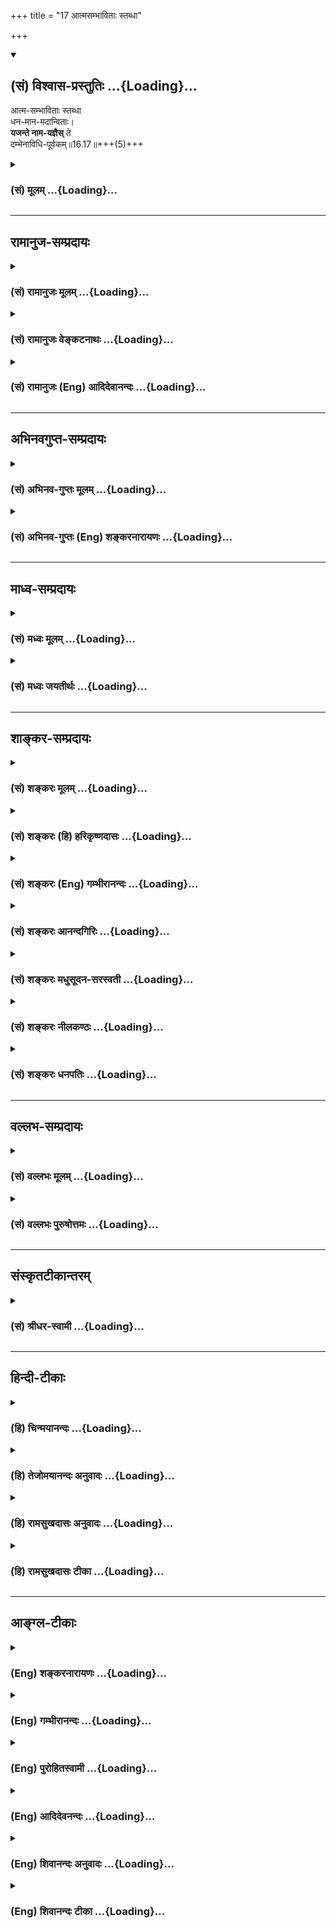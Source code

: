 +++
title = "17 आत्मसम्भाविताः स्तब्धा"

+++
<div class="js_include" newlevelforh1="2" title="(सं) विश्वास-प्रस्तुतिः" unfilled url="/purANam_vaiShNavam/mahAbhAratam/06-bhIShma-parva/03-bhagavad-gItA-parva/saMskRtam/vishvAsa-prastutiH/16_daivAsura-sampad-vib/17_AtmasambhAvitAH_s.md">
<details open><summary><h2>(सं) विश्वास-प्रस्तुतिः ...{Loading}...</h2></summary>

आत्म-सम्भाविताः स्तब्धा  
धन-मान-मदान्विताः।  
**यजन्ते नाम-यज्ञैस्** ते  
दम्भेनाविधि-पूर्वकम्॥16.17॥+++(5)+++
</details>
</div>
<div class="js_include collapsed" newlevelforh1="3" title="(सं) मूलम्" unfilled url="/purANam_vaiShNavam/mahAbhAratam/06-bhIShma-parva/03-bhagavad-gItA-parva/saMskRtam/mUlam/16_daivAsura-sampad-vib/17_AtmasambhAvitAH_s.md">
<details><summary><h3>(सं) मूलम् ...{Loading}...</h3></summary>

आत्मसम्भाविताः स्तब्धा धनमानमदान्विताः।  
यजन्ते नामयज्ञैस्ते दम्भेनाविधिपूर्वकम्।।16.17।।
</details>
</div>


_________________
## रामानुज-सम्प्रदायः
<div class="js_include collapsed" newlevelforh1="3" title="(सं) रामानुजः मूलम्" unfilled url="/purANam_vaiShNavam/mahAbhAratam/06-bhIShma-parva/03-bhagavad-gItA-parva/saMskRtam/rAmAnujaH/mUlam/16_daivAsura-sampad-vib/17_AtmasambhAvitAH_s.md">
<details><summary><h3>(सं) रामानुजः मूलम् ...{Loading}...</h3></summary>

।।16.17।।**आत्मसम्भाविताः** आत्मना एव सम्भाविताः आत्मना एव आत्मानं
सम्भावयन्ति इत्यर्थः। **स्तब्धाः** परिपूर्णं मन्यमाना न
किञ्चित्कुर्वाणाः; कथम् **धनमानमदान्विताः** -- धनेन विद्याभिजनाभिमानेन च
जनितमदान्विताः **नामयज्ञैः** नामप्रयोजनैः यष्टा इति नाममात्रप्रयोजनैः
यज्ञैः **यजन्ते;** तत् अपि **दम्भेन** हेतुना यष्टृत्वख्यापनाय;
**अविधिपूर्वकम्** अयथाचोदनं यजन्ते। ते च ईदृग्भूता यजन्ते इत्याह --

</details>
</div>
<div class="js_include collapsed" newlevelforh1="3" title="(सं) रामानुजः वेङ्कटनाथः" unfilled url="/purANam_vaiShNavam/mahAbhAratam/06-bhIShma-parva/03-bhagavad-gItA-parva/saMskRtam/rAmAnujaH/venkaTanAthaH/16_daivAsura-sampad-vib/17_AtmasambhAvitAH_s.md">
<details><summary><h3>(सं) रामानुजः वेङ्कटनाथः ...{Loading}...</h3></summary>

  
  
।।16.17।। आत्मसम्भाविताः इत्यत्र परसम्भावनाप्रसङ्गरहिततयाअब्भक्षः
इतिवदवधारणगर्भतामाह -- आत्मनैव सम्भाविता इति।
आत्मप्रशंसादिरूपदोषव्यक्त्यर्थमाहआत्मनैवात्मानमिति। परैः सम्भाविता अपि
हि सन्तो लज्जन्ते। स्तब्धताहेतुः -- परिपूर्णं मन्यमाना इति। न
किञ्चित्कुर्वाणा इति तुशब्दार्थः। किञ्चित् गुरुवन्दनादिकमपीत्यर्थः।
धनादिदृष्टसम्पत्तिमदेन अदृष्टवैकल्यतिरस्कार इति वक्तुं
पारलौकिकाप्रवृत्तिहेतुं शङ्कते -- कथमिति। विद्यामदो धनमदस्तृतीयोऽभिजनो
मदः \[म.भा.5।34।44\] इति सन्नियोगशिष्टत्वाद्धनस्यात्रोक्तेश्च
तत्समभिव्याहृतो मदहेतुर्मानो विद्याभिजननिबन्धन इत्याहविद्याभिजनाभिमानेन
चेति। नामसम्बन्धिनो यज्ञा नामयज्ञाः सम्बन्धश्चात्र
धर्मादिप्रयोजनाभिसन्धिव्युदासाय
फलफलिभावेनेत्यभिप्रायेणाऽऽहनामप्रयोजनैरिति। कीर्त्यादिष्वपि
नामशब्दप्रयोगात्तदभिसन्धेश्चदम्भेन इत्यादिना सिद्धेः संज्ञायां
प्रसिद्धिप्रकर्षादपहासार्थत्वौचित्याच्चयष्टेति
नाममात्रप्रयोजनैरित्युक्तम्। अत एवयज्ञसमाख्यामात्रम् न तु वस्तुतोऽसौ
यज्ञः इति व्याख्याऽपि मन्दा प्रदर्शिता अविधिपूर्वकत्वोक्त्यैव
तदर्थसिद्धेश्च। दम्भेन हेतुनेत्यभिसन्धिविषयस्य
हेतुत्वोक्तिः। यष्ट्टत्वख्यापनायेति तु विषयतः प्रयोजनतश्च तद्विवरणम्।
विधिरत्र विधायकं वाक्यम्। तदुक्तप्रकारपरित्यागोऽत्राविधिपूर्वकत्वमित्याह
-- अयथाचोदनमिति।  
  

</details>
</div>
<div class="js_include collapsed" newlevelforh1="3" title="(सं) रामानुजः (Eng) आदिदेवानन्दः" unfilled url="/purANam_vaiShNavam/mahAbhAratam/06-bhIShma-parva/03-bhagavad-gItA-parva/saMskRtam/rAmAnujaH/english/AdidevAnandaH/16_daivAsura-sampad-vib/17_AtmasambhAvitAH_s.md">
<details><summary><h3>(सं) रामानुजः (Eng) आदिदेवानन्दः ...{Loading}...</h3></summary>

16.17 They are held in 'high esteem by themselves'; the meaning is they are full of the sense of self-esteem. They feel self-sufficient, viz.,
regarding themselves as perfect, they do nothing. How; They are
'possessed of the intoxication of wealth and pride,' viz., they are intoxicated by wealth and pride of wealth, learning and descent. They perform sacrifices in name only,' viz., they perform sacrifices for the fame of it, the purpose being gaining fame as the performers of sacrifice. These are performed for ostentation acutated with the motive of becoming famous as the performers of sacrifices and not in accordance with the proper rulesof the Sastras, viz., without regard to any
;ndment. Sri Krsna says that they perform sacrifices in the following manner:

</details>
</div>


_________________
## अभिनवगुप्त-सम्प्रदायः
<div class="js_include collapsed" newlevelforh1="3" title="(सं) अभिनव-गुप्तः मूलम्" unfilled url="/purANam_vaiShNavam/mahAbhAratam/06-bhIShma-parva/03-bhagavad-gItA-parva/saMskRtam/abhinava-guptaH/mUlam/16_daivAsura-sampad-vib/17_AtmasambhAvitAH_s.md">
<details><summary><h3>(सं) अभिनव-गुप्तः मूलम् ...{Loading}...</h3></summary>

।।16.17 -- 16.20।। आत्मसंभाविता इत्यादि गतिमित्यन्तम्। यज्ञैर्यजन्ते नाम;
निष्फलमित्यर्थः। क्रोधेन हि सर्वं नश्यतीत्यर्थः। यद्वा नामयज्ञैः;
संज्ञामात्रेणैव +++(S; omit एव)+++ ये यज्ञाः तैः +++(S; omit तैः)+++। अथवा --
नामार्थं प्रसिद्ध्यर्थं ये यज्ञाः +++(omits ये यज्ञाः)+++ -- येन +++(S omits
येन)+++ यज्ञयाजी अयम् इति व्यपदेशो जायते -- ते दम्भपूर्वका एव; न तु फलन्ति।
क्रोधादिरूषितत्वादेव लोकान् द्विषन्तो मामेव द्विषन्ति। अहं वासुदेवो हि
सर्वावासः। आत्मनि च द्वेषवन्तः आत्मनो ( आत्मने) ह्यहितं निरयपातहेतुम्
आचरन्ति +++(S उपाचरन्ति)+++। तांश्चाहम् आसुरीष्वेव योनिषु क्षिपामि।

</details>
</div>
<div class="js_include collapsed" newlevelforh1="3" title="(सं) अभिनव-गुप्तः (Eng) शङ्करनारायणः" unfilled url="/purANam_vaiShNavam/mahAbhAratam/06-bhIShma-parva/03-bhagavad-gItA-parva/saMskRtam/abhinava-guptaH/english/shankaranArAyaNaH/16_daivAsura-sampad-vib/17_AtmasambhAvitAH_s.md">
<details><summary><h3>(सं) अभिनव-गुप्तः (Eng) शङ्करनारायणः ...{Loading}...</h3></summary>

16.17 See Coment under 16.20

</details>
</div>


_________________
## माध्व-सम्प्रदायः
<div class="js_include collapsed" newlevelforh1="3" title="(सं) मध्वः मूलम्" unfilled url="/purANam_vaiShNavam/mahAbhAratam/06-bhIShma-parva/03-bhagavad-gItA-parva/saMskRtam/madhvaH/mUlam/16_daivAsura-sampad-vib/17_AtmasambhAvitAH_s.md">
<details><summary><h3>(सं) मध्वः मूलम् ...{Loading}...</h3></summary>

।।16.17।। Sri Madhvacharya did not comment on this sloka.

</details>
</div>
<div class="js_include collapsed" newlevelforh1="3" title="(सं) मध्वः जयतीर्थः" unfilled url="/purANam_vaiShNavam/mahAbhAratam/06-bhIShma-parva/03-bhagavad-gItA-parva/saMskRtam/madhvaH/jayatIrthaH/16_daivAsura-sampad-vib/17_AtmasambhAvitAH_s.md">
<details><summary><h3>(सं) मध्वः जयतीर्थः ...{Loading}...</h3></summary>

।।16.17।। Sri Jayatirtha did not comment on this sloka.

</details>
</div>


_________________
## शाङ्कर-सम्प्रदायः
<div class="js_include collapsed" newlevelforh1="3" title="(सं) शङ्करः मूलम्" unfilled url="/purANam_vaiShNavam/mahAbhAratam/06-bhIShma-parva/03-bhagavad-gItA-parva/saMskRtam/shankaraH/mUlam/16_daivAsura-sampad-vib/17_AtmasambhAvitAH_s.md">
<details><summary><h3>(सं) शङ्करः मूलम् ...{Loading}...</h3></summary>

।।16.17।। --,**आत्मसंभाविताः** सर्वगुणविशिष्टतया आत्मनैव संभाविताः
आत्मसंभाविताः; न साधुभिः। **स्तब्धाः** अप्रणतात्मानः।
**धनमानमदान्विताः** धननिमित्तः मानः मदश्च; ताभ्यां धनमानमदाभ्याम्
अन्विताः। **यजन्ते नामयज्ञैः** नाममात्रैः यज्ञैः **ते दम्भेन**
धर्मध्वजितया **अविधिपूर्वकं** विधिविहिताङ्गेतिकर्तव्यतारहितम्।।

</details>
</div>
<div class="js_include collapsed" newlevelforh1="3" title="(सं) शङ्करः (हि) हरिकृष्णदासः" unfilled url="/purANam_vaiShNavam/mahAbhAratam/06-bhIShma-parva/03-bhagavad-gItA-parva/saMskRtam/shankaraH/hindI/harikRShNadAsaH/16_daivAsura-sampad-vib/17_AtmasambhAvitAH_s.md">
<details><summary><h3>(सं) शङ्करः (हि) हरिकृष्णदासः ...{Loading}...</h3></summary>

।।16.17।। और वे अपने आपको सर्वगुणसम्पन्न मानकर; आप ही अपनेको बड़ा
माननेवाले; साधु पुरुषोंद्वारा श्रेष्ठ न माने हुए; स्तब्ध -- विनयरहित;
धनमानमदान्वित -- धनहेतुक मान और मदसे युक्त पुरुष; पाखण्डसे; अर्थात्
धर्मध्वजीपनसे; अविधिपूर्वक -- विहित अंगकी कर्तव्यताके ज्ञानसे रहित केवल
नाममात्रके यज्ञोंद्वारा पूजन किया करते हैं।

</details>
</div>
<div class="js_include collapsed" newlevelforh1="3" title="(सं) शङ्करः (Eng) गम्भीरानन्दः" unfilled url="/purANam_vaiShNavam/mahAbhAratam/06-bhIShma-parva/03-bhagavad-gItA-parva/saMskRtam/shankaraH/english/gambhIrAnandaH/16_daivAsura-sampad-vib/17_AtmasambhAvitAH_s.md">
<details><summary><h3>(सं) शङ्करः (Eng) गम्भीरानन्दः ...{Loading}...</h3></summary>

16.17 Atma-sambhavitah, self-conceited, considering themselves by
themselves to be possessed of good alities-not considered to be so by
holy men; stabdhah, haughty, having minds that are not humble;
dhana-mana-mada-anvitah, filled with (anvita) the pride (mana) and
intoxication (mada) of wealth (dhana); te, they; yajnate, perform
sacrifices; namayajnaih, which are so in name only; dambhena, with
ostentation, with religious hypocricy; avidhi-purvakam, regardless of
the injunctions-without subsidiary rites and proper methods of
performance as enjoined.

</details>
</div>
<div class="js_include collapsed" newlevelforh1="3" title="(सं) शङ्करः आनन्दगिरिः" unfilled url="/purANam_vaiShNavam/mahAbhAratam/06-bhIShma-parva/03-bhagavad-gItA-parva/saMskRtam/shankaraH/AnandagiriH/16_daivAsura-sampad-vib/17_AtmasambhAvitAH_s.md">
<details><summary><h3>(सं) शङ्करः आनन्दगिरिः ...{Loading}...</h3></summary>

।।16.17।। ननु तेषामपि केषांचिद्वैदिके कर्मणि यागदानादौ
प्रवृत्तिप्रतिपत्तेरयुक्तं वैतरण्यादौ पतनमिति चेत्तत्राह -- **आत्मेति।**

</details>
</div>
<div class="js_include collapsed" newlevelforh1="3" title="(सं) शङ्करः मधुसूदन-सरस्वती" unfilled url="/purANam_vaiShNavam/mahAbhAratam/06-bhIShma-parva/03-bhagavad-gItA-parva/saMskRtam/shankaraH/madhusUdana-sarasvatI/16_daivAsura-sampad-vib/17_AtmasambhAvitAH_s.md">
<details><summary><h3>(सं) शङ्करः मधुसूदन-सरस्वती ...{Loading}...</h3></summary>

।।16.17।। ननु तेषामपि केषांचिद्वैदिके कर्मणि यागदानादौ
प्रवृत्तिदर्शनादयुक्तं नरके पतनमिति नेत्याह -- आत्मेति। सर्वगुणविशिष्टा
वयमित्यात्मनैव संभाविताः पूज्यतां प्रापिताः नतु साधुभिः कैश्चित्।
स्तब्धा अनम्राः। यतो धनमानमदान्विताः धननिमित्तो यो मान आत्मनि
पूज्यत्वातिशयाध्यासस्तन्निमित्तश्च यो मदः
परस्मिन्गुर्वादावप्यपूज्यत्वाभिमानस्ताभ्यामन्वितास्ते
नामयज्ञैर्नाममात्रैर्यज्ञैर्न तात्त्विकैर्दीक्षिताः
सोमयाजीत्यादिनाममात्रसंपादकैर्वा यज्ञैरविधिपूर्वकं
विहिताङ्गेतिकर्तव्यतारहितैर्दम्भेन धर्मध्वजितया नतु श्रद्धया,यजन्ते
अतस्तत्फलभाजो न भवन्तीत्यर्थः।

</details>
</div>
<div class="js_include collapsed" newlevelforh1="3" title="(सं) शङ्करः नीलकण्ठः" unfilled url="/purANam_vaiShNavam/mahAbhAratam/06-bhIShma-parva/03-bhagavad-gItA-parva/saMskRtam/shankaraH/nIlakaNThaH/16_daivAsura-sampad-vib/17_AtmasambhAvitAH_s.md">
<details><summary><h3>(सं) शङ्करः नीलकण्ठः ...{Loading}...</h3></summary>

।।16.17।। आत्मनैवात्मानं महान्तं मन्यन्ते ते आत्मसंभाविताः। स्तब्धाः
अप्रणताः। धननिमित्तो मानो गर्वो मद उन्मत्तता ताभ्यामन्विताः
धनमानमदान्विताः। नामयज्ञैर्नाममात्रैर्यज्ञैः। दम्भेन धर्मध्वजितया
अविधिपूर्वकं यथोक्तधनज्ञानस्वयमृत्विक्पत्न्यादिशुद्धिरहितं यजन्ते।

</details>
</div>
<div class="js_include collapsed" newlevelforh1="3" title="(सं) शङ्करः धनपतिः" unfilled url="/purANam_vaiShNavam/mahAbhAratam/06-bhIShma-parva/03-bhagavad-gItA-parva/saMskRtam/shankaraH/dhanapatiH/16_daivAsura-sampad-vib/17_AtmasambhAvitAH_s.md">
<details><summary><h3>(सं) शङ्करः धनपतिः ...{Loading}...</h3></summary>

।।16.17।। ननु तेषामपि केषांचिद्वैदिककर्मणि यागादौ प्रवृत्तिदर्शनात्कथं
सर्वेषां वैतरण्यादौ पतनमिति चेतत्राह। आत्मसंभाविताः सर्वगुणविशिष्ट
वयमित्यात्मनैवात्मनि संभाविताः पूज्यतां गताः नतु साधुभिः। स्तब्धाः
अप्रणतात्मानोऽनम्राः। धनमानमदान्विताः धननिमित्तो मानो मदश्च ताभ्यां
धनमानमदाभ्यां अन्विताः इदं भाष्यमुपलक्षणं धनमानोऽनम्राः। धनमानमदान्विताः
धननिमित्तो मानो मदश्च ताभ्यां धनमामदाभ्यां अन्विताः इदं भाष्यमुपलक्षणं
धनमाननिमित्तो यो मदः तेनान्विता इत्यस्यापि।
नामयज्ञैर्नाममात्रैर्यज्ञैस्ते यजन्ते। यतो दम्भेन
धर्मध्वजितयाऽविधिपूर्वकं विहितोङ्गेति कर्तव्यतापूर्वकं यथा न भवति
तथेत्यर्थः।

</details>
</div>


_________________
## वल्लभ-सम्प्रदायः
<div class="js_include collapsed" newlevelforh1="3" title="(सं) वल्लभः मूलम्" unfilled url="/purANam_vaiShNavam/mahAbhAratam/06-bhIShma-parva/03-bhagavad-gItA-parva/saMskRtam/vallabhaH/mUlam/16_daivAsura-sampad-vib/17_AtmasambhAvitAH_s.md">
<details><summary><h3>(सं) वल्लभः मूलम् ...{Loading}...</h3></summary>

।।16.17।। आत्मसम्भाविता इति। नामयज्ञैर्नाममात्रयज्ञैर्यजन्ति ते दम्भेन
तत्राप्यविधिपूर्वकम्।

</details>
</div>
<div class="js_include collapsed" newlevelforh1="3" title="(सं) वल्लभः पुरुषोत्तमः" unfilled url="/purANam_vaiShNavam/mahAbhAratam/06-bhIShma-parva/03-bhagavad-gItA-parva/saMskRtam/vallabhaH/puruShottamaH/16_daivAsura-sampad-vib/17_AtmasambhAvitAH_s.md">
<details><summary><h3>(सं) वल्लभः पुरुषोत्तमः ...{Loading}...</h3></summary>

  
  
।।16.17।। तत्र संसारविषयात्मके सुखे पतित्वा यत्कुर्वन्ति तेन च
यत्फलमनुभवन्ति तदाह -- आत्मेत्यादिचतुर्भिः। आत्मना स्वेनैव सम्भाविताः
स्वधर्माविष्कारेण लोकेषु उत्तमतां पूज्यतां नीताः; न तु भगवदीयैः अतएव
स्तब्धाः अनम्राः स्थाणुप्रायाः। किञ्च धनेन यो मानो मदश्च ताभ्यामन्विताः
युक्ताः। यद्वा धनमानमदैरन्विताः तादृशाः सन्तः नामयज्ञैः शब्दात्मकैः
प्रतिष्ठार्थमविधिपूर्वकं मदंशादिज्ञानाभावेन मद्भजनराहित्येन ते
पूर्वोक्ता आसुरा यज्ञादिकं कुर्वन्ति।  
  

</details>
</div>


_________________
## संस्कृतटीकान्तरम्
<div class="js_include collapsed" newlevelforh1="3" title="(सं) श्रीधर-स्वामी" unfilled url="/purANam_vaiShNavam/mahAbhAratam/06-bhIShma-parva/03-bhagavad-gItA-parva/saMskRtam/shrIdhara-svAmI/16_daivAsura-sampad-vib/17_AtmasambhAvitAH_s.md">
<details><summary><h3>(सं) श्रीधर-स्वामी ...{Loading}...</h3></summary>

।।16.17।। यक्ष्य इति च यस्तेषां मनोरथ उक्तः स केवलं दम्भाहंकारादिप्रधान
एव नतु सात्त्विक इत्यभिप्रायेणाह **--** **आत्मसंभाविता इति** द्वाभ्याम्।
आत्मनैव संभाविताः पूज्यतां नीताः नतु साधुभिः कैश्चित्। अतएव स्तब्धा
अनम्राः; धनेन यो मानो मदश्च ताभ्यामन्विताः सन्तो नाममात्रेण ये यज्ञास्ते
नामयज्ञाः। यद्वादीक्षितः सोमयाजी इत्येवमादिना नाममात्रप्रसिद्धये ये
यज्ञास्तैर्यजन्ते। कथम्। दम्भेन नतु श्रद्धया। अविधिपूर्वकं च यथा भवति
तथा।

</details>
</div>


_________________
## हिन्दी-टीकाः
<div class="js_include collapsed" newlevelforh1="3" title="(हि) चिन्मयानन्दः" unfilled url="/purANam_vaiShNavam/mahAbhAratam/06-bhIShma-parva/03-bhagavad-gItA-parva/hindI/chinmayAnandaH/16_daivAsura-sampad-vib/17_AtmasambhAvitAH_s.md">
<details><summary><h3>(हि) चिन्मयानन्दः ...{Loading}...</h3></summary>

।।16.17।। यज्ञ शब्द से वेदोक्त कर्मकाण्ड ही समझने की आवश्यकता नहीं है।
परन्तु जैसा कि गीता के ही तीसरे अध्याय में कहा गया था निस्वार्थभाव से
ईश्वर को अर्पण कर किये गये सभी सेवा कर्म यज्ञ ही कहलाते हैं। संक्षेप में
कहा जा सकता है कि कर्म ही पूजा है। जब कभी कोई व्यक्ति समाज सेवा या
राष्ट्र के कार्यक्षेत्र में प्रवेश करता है; तब यह आवश्यक नहीं कि वह सदैव
शुद्ध यज्ञ भावना से ही कर्म करता हो। यद्यपि अनेक राजनीतिक नेता और समाज
सेवक राष्ट्रोद्धार के लिए प्रयत्नशील दिखाई देते हैं; तथापि वस्तुस्थिति
यह है कि राष्ट्र में शान्ति; समृद्धि और सम्पन्नता का अभाव ही है। इसका
क्या कारण हो सकता है इसका कारण स्पष्ट है। जब आसुरी प्रकृति का व्यक्ति
अपने कार्यक्षेत्र में प्रवेश करता है; तब वह अपने सेवाभाव की घोषणा और
प्रदर्शन भी करता है। परन्तु; वास्तव में; निस्वार्थ सेवा कर पाना उसके मूल
स्वभाव के सर्वथा विपरीत होता है। समाज के ऐसे मित्र या सेवक नाममात्र के
लिए सेवादरूप यज्ञ करते हैं। अनजाने ही; उनके कर्म अभिमान से विषाक्त;
कामुकता से रंजित; गर्व से विकृत और इनके मिथ्या दर्शनशास्त्र से प्राय
दूषित होते हैं। इस प्रकार उनके सभी कर्मों का एकमात्र परिणाम दुख ही होता
है। ऐसे नीच लोग प्रतिदिन निम्नतर स्तर को प्राप्त होते जाते हैं

</details>
</div>
<div class="js_include collapsed" newlevelforh1="3" title="(हि) तेजोमयानन्दः अनुवादः" unfilled url="/purANam_vaiShNavam/mahAbhAratam/06-bhIShma-parva/03-bhagavad-gItA-parva/hindI/tejomayAnandaH/anuvAdaH/16_daivAsura-sampad-vib/17_AtmasambhAvitAH_s.md">
<details><summary><h3>(हि) तेजोमयानन्दः अनुवादः ...{Loading}...</h3></summary>

।।16.17।। अपने आप को ही श्रेष्ठ मानने वाले, स्तब्ध (गर्वयुक्त), धन और
मान के मद से युक्त लोग शास्त्रविधि से रहित केवल नाममात्र के यज्ञों
द्वारा दम्भपूर्वक यजन करते हैं।।

</details>
</div>
<div class="js_include collapsed" newlevelforh1="3" title="(हि) रामसुखदासः अनुवादः" unfilled url="/purANam_vaiShNavam/mahAbhAratam/06-bhIShma-parva/03-bhagavad-gItA-parva/hindI/rAmasukhadAsaH/anuvAdaH/16_daivAsura-sampad-vib/17_AtmasambhAvitAH_s.md">
<details><summary><h3>(हि) रामसुखदासः अनुवादः ...{Loading}...</h3></summary>

।।16.17।। अपनेको सबसे अधिक पूज्य माननेवाले, अकड़ रखनेवाले तथा धन और मानके
मदमें चूर रहनेवाले वे मनुष्य दम्भसे अविधिपूर्वक नाममात्रके यज्ञोंसे यजन
करते हैं।

</details>
</div>
<div class="js_include collapsed" newlevelforh1="3" title="(हि) रामसुखदासः टीका" unfilled url="/purANam_vaiShNavam/mahAbhAratam/06-bhIShma-parva/03-bhagavad-gItA-parva/hindI/rAmasukhadAsaH/TIkA/16_daivAsura-sampad-vib/17_AtmasambhAvitAH_s.md">
<details><summary><h3>(हि) रामसुखदासः टीका ...{Loading}...</h3></summary>

।।16.17।।***व्याख्या --***  **आत्मसम्भाविताः --** वे धन; मान; बड़ाई;
आदर आदिकी दृष्टिसे अपने मनसे ही अपनेआपको बड़ा मानते हैं; पूज्य समझते हैं
कि हमारे समान कोई नहीं है अतः हमारा पूजन होना चाहिये; हमारा आदर होना
चाहिये; हमारी प्रशंसा होनी चाहिये। वर्ण; आश्रम; विद्या; बुद्धि; पद;
अधिकार; योग्यता आदिमें हम सब तरहसे श्रेष्ठ हैं अतः सब लोगोंको हमारे
अनुकूल चलना चाहिये।**स्तब्धाः --** वे किसीके सामने नम्र नहीं होते; नमते
नहीं। कोई सन्तमहात्मा या अवतारी भगवान् ही सामने क्यों न आ जायँ; तो भी वे
उनको नमस्कार नहीं करेंगे। वे तो अपनेआपको ही ऊँचा समझते हैं; फिर किसके
सामने नम्रता करें और किसको नमस्कार करें कहीं किसी कारणसे परवश होकर
लोगोंके सामने झुकना भी पड़े; तो अभिमानसहित ही झुकेंगे। इस प्रकार उनमें
बहुत ज्यादा ऐंठअकड़ रहती है।**धनमानमदान्विताः --** वे धन और मानके मदसे
सदा चूर रहते हैं। उनमें धनका; अपने जनोंका; जमीनजायदाद और मकान आदिका मद
(नशा) होता है। इधरउधर पहचान हो जाती है; तो उसका भी उनके मनमें मद होता है
कि हमारी तो बड़ेबड़े मिनिस्टरोंतक पहचान है। हमारे पास ऐसी शक्ति है;
जिससे चाहे जो प्राप्त कर सकते हैं और चाहे जिसका नाश कर सकते हैं। इस
प्रकार धन और मान ही उनका सहारा होता है। इनका ही उन्हें नशा होता है; गरमी
होती है। अतः वे इनको ही श्रेष्ठ मानते हैं।**यजन्ते नामयज्ञैस्ते दम्भेन
--** वे लोग (पन्द्रहवें श्लोकमें आये **यक्ष्ये दास्यामि** पदोंके अनुसार)
दम्भपूर्वक नाममात्रके यज्ञ करते हैं। वे केवल लोगोंको दिखानेके लिये और
अपनी महिमाके लिये ही यज्ञ करते हैं; तथा इस भावसे करते हैं कि दूसरोंपर
असर पड़ जाय और वे हमारे प्रभावसे प्रभावित हो जायँ उनकी आँख खुल जाय कि हम
क्या हैं; उन्हें चेत हो जाय आदि। लोगोंमें हमारा नाम हो जाय; प्रसिद्धि हो
जाय; आदर हो जाय -- इसके लिये वे यज्ञके नामपर अपने नामका खूब प्रचार
करेंगे; अपने नामका छापा (पैम्फलेट) छपवायेंगे। ब्राह्मणोंके लिये भोजन
करेंगे; तो खीरमें कपूर डाल देंगे; जिससे वे अधिक न खा सकें क्योंकि उससे
खर्चा भी अधिक नहीं होगा और नाम भी हो जायगा। ऐसे ही पंक्तिमें भोजनके लिये
दोदो; चारचार; पाँचपाँच सकोरे और पत्तलें एक साथ परोस देंगे; जिससे उन
सकोरे और पत्तलेंको बाहर फेंकनेपर उनका ढेर लग जाय और लोगोंको यह पता चल
जाय कि ये कितने अच्छे व्यक्ति हैं; जिन्होंने इतने ब्राह्मणोंको भोजन
कराया है। इस प्रकार ये आसुरीसम्पदावालोंके भीतर भाव होते हैं और भावोंके
अनुसार ही उनके आचरण होते हैं। आसुरीसम्पत्तिवाले व्यक्ति शास्त्रोक्त यज्ञ;
दान; पूजन आदि कर्म तो करते हैं और उनके लिये पैसे भी खर्च करते हैं; पर
करते हैं शास्त्रविधिकी परवाह न करके और दम्भपूर्वक ही। मन्दिरोंमें जब कोई
मेलामहोत्सव हो और ज्यादा लोगोंके आनेकी उम्मीद हो तथा बड़ेबड़े धनी लोग
आनेवाले हों; तब मन्दिरको अच्छी तरह सजायेंगे; ठाकुरजीको खूब बढ़ियाबढ़िया
गहनेकपड़े पहनायेंगे; जिससे ज्यादा लोग आ जायँ और खूब भेंटचढ़ावा इकट्ठा हो
जाय। इस प्रकार ठाकुरजीका तो नाममात्रका पूजन होता है; पर वास्तवमें पूजन
होता है लोगोंका। ऐसे ही कोई मिनिस्टर या अफसर आनेवाला हो; तो उनको राजी
करनेके लिये ठाकुरजीको खूब सजायेंगे और जब वे मन्दिरमें आयेंगे; तब उनका
खूब आदरसत्कार करेंगे; उनको ठाकुरजीकी माला देंगे; प्रसाद (जो उनके लिये
विशेषरूपसे तैयार रखा रहता है) देंगे; इसलिये कि वे राजी हो जायँगे; तो
हमारे व्यापारमें; घरेलू कामोंमें हमारी सहायता करेंगे; मुकदमे आदिमें
हमारा पक्ष लेंगे; आदि। इन भावोंसे वे ठाकुरजीका जो पूजन करते हैं; वह तो
नाममात्रका पूजन है। वास्तवमें पूजन होता है -- अपने व्यापारका; घरेलू
कामोंका; लड़ाईझगड़ोंका क्योंकि उनका उद्देश्य ही वही
है। गौसेवीसंस्थासंचालक भी गोशालाओंमें प्रायः दूध देनेवाली स्वस्थ गायोंको
ही रखेंगे और उनको अधिक चारा देंगे पर लूलीलँगड़ी; अपाहिज; अन्धी और दूध न
देनेवाली गायोंको नहीं रखेंगे; तथा किसीको रखेंगे भी तो उसको दूध देनेवाली
गायोंकी अपेक्षा बहुत कम चारा देंगे। परन्तु हमारी गोशालामें कितना गोपालन
हो रहा है; इसकी असलियतकी तरफ खयाल न करके केवल लोगोंको दिखानेके लिये उसका
झूठा प्रचार करेंगे। छापा; लेख; विज्ञापन; पुस्तिका आदि छपवाकर बाँटेंगे;
जिससे पैसा तो अधिकसेअधिक आये; पर खर्चा कमसेकम हो। धार्मिक संस्थाओँमें भी
जो संचालक कहलाते हैं; वे प्रायः उन धार्मिक संस्थाओंके पैसोंसे अपने घरका
काम चलायेंगे। अपनेको नफा किस प्रकार हो; हमारी दूकान किस तरह चले; पैसे
कैसे मिलें -- इस प्रकार अपने स्वार्थको लेकर केवल दिखावटीपनसे सारा काम
करेंगे। प्रायः साधनभजन करनेवाले भी दूसरेको आता देखकर आसन लगाकर बैठ
जायँगे; भजनध्यान करने लग जायँगे; माला घुमाने लग जायँगे। परन्तु कोई
देखनेवाला न हो तो बातचीतमें लग जायँगे; ताशचौपड़ खेलेंगे अथवा सो जायँगे।
ऐसा जो साधनभजन होता है; वह केवल इसलिये कि दूसरे मुझे अच्छा मानें; भक्त
मानें और मेरी प्रशंसा करें; मेरा आदरसम्मान करें; मुझे पैसे मिलें;
लोगोंमें मेरा नाम हो जाय; आदि। इस प्रकार यह साधनभजन भगवान्का तो
नाममात्रके लिये होता है; पर वास्तवमें साधनभजन होता है अपने नामका; अपने
शरीरका; पैसोंका। इस प्रकार आसुरी प्रकृतिवालोंके विषयमें कहाँतक कहा जाय  
  
**अविधिपूर्वकम् --** वे आसुर मनुष्य शास्त्रविधिको तो मानते ही नहीं; सदा
शास्त्रनिषिद्ध काम करते हैं। वे यज्ञ; दान आदि तो करेंगे; पर उनको
विधिपूर्वक नहीं करेंगे। दान करेंगे तो सुपात्रको न देकर कुपात्रको देंगे।
कुपात्रोंके साथ ही एकता रखेंगे। इस प्रकार उलटेउलटे काम करेंगे। बुद्धि
सर्वथा विपरीत होनेके कारण उनको उलटी बात भी सुलटी ही दीखती है --
**सर्वार्थान् विपरीतांश्च** (गीता 18। 32)।

</details>
</div>


_________________
## आङ्ग्ल-टीकाः
<div class="js_include collapsed" newlevelforh1="3" title="(Eng) शङ्करनारायणः" unfilled url="/purANam_vaiShNavam/mahAbhAratam/06-bhIShma-parva/03-bhagavad-gItA-parva/english/shankaranArAyaNaH/16_daivAsura-sampad-vib/17_AtmasambhAvitAH_s.md">
<details><summary><h3>(Eng) शङ्करनारायणः ...{Loading}...</h3></summary>

16.17. Self-conceited, stubborn, filled with pride and arrogance of wealth, they pretend to perform sacrifices with hypocricy, not following injunction \[of the Vedas\].

</details>
</div>
<div class="js_include collapsed" newlevelforh1="3" title="(Eng) गम्भीरानन्दः" unfilled url="/purANam_vaiShNavam/mahAbhAratam/06-bhIShma-parva/03-bhagavad-gItA-parva/english/gambhIrAnandaH/16_daivAsura-sampad-vib/17_AtmasambhAvitAH_s.md">
<details><summary><h3>(Eng) गम्भीरानन्दः ...{Loading}...</h3></summary>

16.17 Self-conceited, haughty, filled with pride and intoxication of wealth, they perform sacrifices which are so in name only, with
ostentation and regardless of the injunctions.

</details>
</div>
<div class="js_include collapsed" newlevelforh1="3" title="(Eng) पुरोहितस्वामी" unfilled url="/purANam_vaiShNavam/mahAbhAratam/06-bhIShma-parva/03-bhagavad-gItA-parva/english/purohitasvAmI/16_daivAsura-sampad-vib/17_AtmasambhAvitAH_s.md">
<details><summary><h3>(Eng) पुरोहितस्वामी ...{Loading}...</h3></summary>

16.17 Self-conceited, stubborn, rich, proud and insolent, they make a display of their patronage, disregarding the rules of decency.

</details>
</div>
<div class="js_include collapsed" newlevelforh1="3" title="(Eng) आदिदेवनन्दः" unfilled url="/purANam_vaiShNavam/mahAbhAratam/06-bhIShma-parva/03-bhagavad-gItA-parva/english/AdidevanandaH/16_daivAsura-sampad-vib/17_AtmasambhAvitAH_s.md">
<details><summary><h3>(Eng) आदिदेवनन्दः ...{Loading}...</h3></summary>

16.17 Self-conceited, self-sufficient, possessed of the intoxication of wealth and pride, they perform sacrifices in name only, with ostentation and not according to the injunctions of the Sastras.

</details>
</div>
<div class="js_include collapsed" newlevelforh1="3" title="(Eng) शिवानन्दः अनुवादः" unfilled url="/purANam_vaiShNavam/mahAbhAratam/06-bhIShma-parva/03-bhagavad-gItA-parva/english/shivAnandaH/anuvAdaH/16_daivAsura-sampad-vib/17_AtmasambhAvitAH_s.md">
<details><summary><h3>(Eng) शिवानन्दः अनुवादः ...{Loading}...</h3></summary>

16.17 Self-conceited, stubborn, filled with the pride and intoxication of wealth, they perform sacrifices in name out of ostentation, contrary to scriptural ordinances.

</details>
</div>
<div class="js_include collapsed" newlevelforh1="3" title="(Eng) शिवानन्दः टीका" unfilled url="/purANam_vaiShNavam/mahAbhAratam/06-bhIShma-parva/03-bhagavad-gItA-parva/english/shivAnandaH/TIkA/16_daivAsura-sampad-vib/17_AtmasambhAvitAH_s.md">
<details><summary><h3>(Eng) शिवानन्दः टीका ...{Loading}...</h3></summary>

16.17 आत्मसम्भाविताः selfconceited; स्तब्धाः stubborn; धनमानमदान्विताः
filled with the pride and intoxication of wealth; यजन्ते (they) perform;
नामयज्ञैः sacrifices in name; ते they; दम्भेन out of ostentation;
अविधिपूर्वकम् contrary to scriptural ordinances.Commentary They are puffed up with unbounded pride. They esteem themselves very highly. They are not esteemed or honoured as such by the righteous or pious persons.
They have a very high opinion of their own greatness. They esteem themselves as possessed of all the virtuous attributes. They are not humble. They have no humility or meekness. Their minds are entirely filled with a sense of their own importance. They treat others with contempt. They think that others are inferior to them. They never bend their heads and make prostrations to elders or superiors or spiritual teachers and monks. They stand erect like a pillar or iron post;
intoxicated as they are with the wine of wealth. They pretend to perform Yajnas.They do not care for an altar; a sacrifical bower or a receptacle for the fire; or any of the proper materials to be used in the sacrifices. They do not pay any attention to the prescribed rules. They do sacrifices in order to increase their own fame. They will not hear even the mentioning of the name of God or Brahmana. How can God or a Brahmana attend their sacrifices They perform sacrifices without paying attention to the several parts of them and the obligations enjoined in the scriptural ordinances such as the recitation of the Mantras; worship of the gods; giving of the fees; etc. They will not do the sacrifices with reverence and faith. They want that all the people should say that they are Somayajis (performers of the Soma sacrifice). They will not attain the fruits of the sacrifice. There is no idea of service in them.
They perform sacrifice to deceive the world; but not out of sincerity and faith.Mana Pride consists in supposing oneself worthy of a high honour (on account of ones wealth or learning; etc.).Mada On account of intoxication of wealth the wealthy man treats the Guru and other persons who are worthy of being honoured; with contempt. Wealth and learning turn their heads. This is Mada.

</details>
</div>
